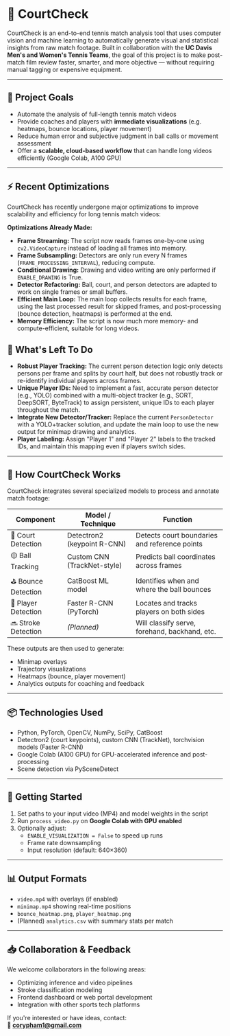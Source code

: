 # 🏸 CourtCheck

CourtCheck is an end-to-end tennis match analysis tool that uses computer vision and machine learning to automatically generate visual and statistical insights from raw match footage. Built in collaboration with the **UC Davis Men's and Women's Tennis Teams**, the goal of this project is to make post-match film review faster, smarter, and more objective — without requiring manual tagging or expensive equipment.

---

## 🎯 Project Goals

- Automate the analysis of full-length tennis match videos
- Provide coaches and players with **immediate visualizations** (e.g. heatmaps, bounce locations, player movement)
- Reduce human error and subjective judgment in ball calls or movement assessment
- Offer a **scalable, cloud-based workflow** that can handle long videos efficiently (Google Colab, A100 GPU)

---

## ⚡️ Recent Optimizations

CourtCheck has recently undergone major optimizations to improve scalability and efficiency for long tennis match videos:

**Optimizations Already Made:**

- **Frame Streaming:** The script now reads frames one-by-one using `cv2.VideoCapture` instead of loading all frames into memory.
- **Frame Subsampling:** Detectors are only run every N frames (`FRAME_PROCESSING_INTERVAL`), reducing compute.
- **Conditional Drawing:** Drawing and video writing are only performed if `ENABLE_DRAWING` is True.
- **Detector Refactoring:** Ball, court, and person detectors are adapted to work on single frames or small buffers.
- **Efficient Main Loop:** The main loop collects results for each frame, using the last processed result for skipped frames, and post-processing (bounce detection, heatmaps) is performed at the end.
- **Memory Efficiency:** The script is now much more memory- and compute-efficient, suitable for long videos.

## 🚧 What's Left To Do

- **Robust Player Tracking:** The current person detection logic only detects persons per frame and splits by court half, but does not robustly track or re-identify individual players across frames.
- **Unique Player IDs:** Need to implement a fast, accurate person detector (e.g., YOLO) combined with a multi-object tracker (e.g., SORT, DeepSORT, ByteTrack) to assign persistent, unique IDs to each player throughout the match.
- **Integrate New Detector/Tracker:** Replace the current `PersonDetector` with a YOLO+tracker solution, and update the main loop to use the new output for minimap drawing and analytics.
- **Player Labeling:** Assign "Player 1" and "Player 2" labels to the tracked IDs, and maintain this mapping even if players switch sides.

---

## 🧠 How CourtCheck Works

CourtCheck integrates several specialized models to process and annotate match footage:

| Component           | Model / Technique           | Function                                      |
| ------------------- | --------------------------- | --------------------------------------------- |
| 🎾 Court Detection  | Detectron2 (keypoint R-CNN) | Detects court boundaries and reference points |
| 🟡 Ball Tracking    | Custom CNN (TrackNet-style) | Predicts ball coordinates across frames       |
| ⛳ Bounce Detection | CatBoost ML model           | Identifies when and where the ball bounces    |
| 🧍 Player Detection | Faster R-CNN (PyTorch)      | Locates and tracks players on both sides      |
| 🔜 Stroke Detection | _(Planned)_                 | Will classify serve, forehand, backhand, etc. |

These outputs are then used to generate:

- Minimap overlays
- Trajectory visualizations
- Heatmaps (bounce, player movement)
- Analytics outputs for coaching and feedback

---

## 📦 Technologies Used

- Python, PyTorch, OpenCV, NumPy, SciPy, CatBoost
- Detectron2 (court keypoints), custom CNN (TrackNet), torchvision models (Faster R-CNN)
- Google Colab (A100 GPU) for GPU-accelerated inference and post-processing
- Scene detection via PySceneDetect

---

## 🚀 Getting Started

1. Set paths to your input video (MP4) and model weights in the script
2. Run `process_video.py` on **Google Colab with GPU enabled**
3. Optionally adjust:
   - `ENABLE_VISUALIZATION = False` to speed up runs
   - Frame rate downsampling
   - Input resolution (default: 640×360)

---

## 📊 Output Formats

- `video.mp4` with overlays (if enabled)
- `minimap.mp4` showing real-time positions
- `bounce_heatmap.png`, `player_heatmap.png`
- (Planned) `analytics.csv` with summary stats per match

---

## 📥 Collaboration & Feedback

We welcome collaborators in the following areas:

- Optimizing inference and video pipelines
- Stroke classification modeling
- Frontend dashboard or web portal development
- Integration with other sports tech platforms

If you're interested or have ideas, contact:  
**📧 corypham1@gmail.com**
